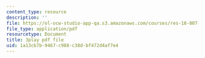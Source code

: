 ```yaml
---
content_type: resource
description: ''
file: https://ol-ocw-studio-app-qa.s3.amazonaws.com/courses/res-18-007-calculus-revisited-multivariable-calculus-fall-2011/1a13cb7b9467c988c38dbf472d4af7e4_UGKL1wHouho.pdf
file_type: application/pdf
resourcetype: Document
title: 3play pdf file
uid: 1a13cb7b-9467-c988-c38d-bf472d4af7e4
---
```

